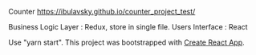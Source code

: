 Counter https://ibulavsky.github.io/counter_project_test/

Business Logic Layer : Redux, store in single file.
Users Interface : React

Use "yarn start".
This project was bootstrapped with [Create React App](https://github.com/facebook/create-react-app).
#
